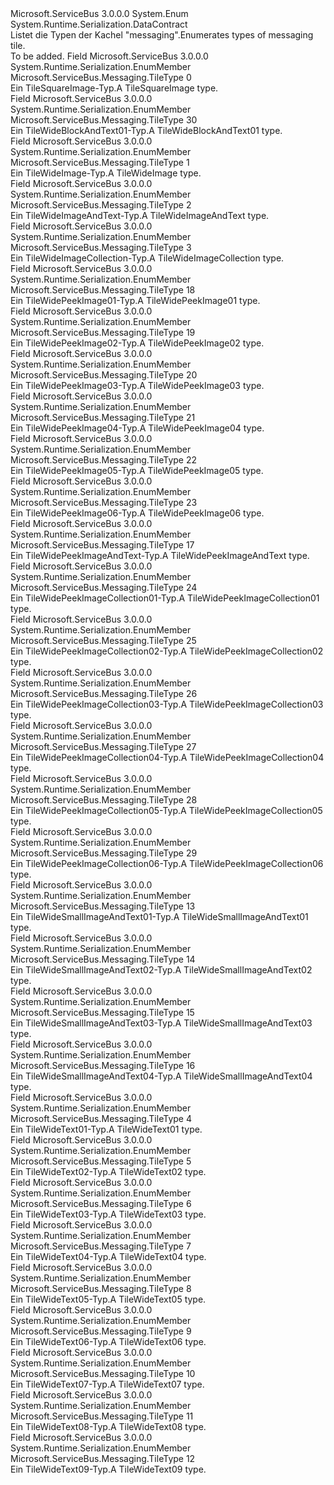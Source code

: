 <Type Name="TileType" FullName="Microsoft.ServiceBus.Messaging.TileType">
  <TypeSignature Language="C#" Value="public enum TileType" />
  <TypeSignature Language="ILAsm" Value=".class public auto ansi sealed TileType extends System.Enum" />
  <TypeSignature Language="DocId" Value="T:Microsoft.ServiceBus.Messaging.TileType" />
  <TypeSignature Language="VB.NET" Value="Public Enum TileType" />
  <TypeSignature Language="F#" Value="type TileType = " />
  <AssemblyInfo>
    <AssemblyName>Microsoft.ServiceBus</AssemblyName>
    <AssemblyVersion>3.0.0.0</AssemblyVersion>
  </AssemblyInfo>
  <Base>
    <BaseTypeName>System.Enum</BaseTypeName>
  </Base>
  <Attributes>
    <Attribute>
      <AttributeName>System.Runtime.Serialization.DataContract</AttributeName>
    </Attribute>
  </Attributes>
  <Docs>
    <summary><span data-ttu-id="200f5-101">Listet die Typen der Kachel "messaging".</span><span class="sxs-lookup"><span data-stu-id="200f5-101">Enumerates types of messaging tile.</span></span></summary>
    <remarks>To be added.</remarks>
  </Docs>
  <Members>
    <Member MemberName="TileSquareImage">
      <MemberSignature Language="C#" Value="TileSquareImage" />
      <MemberSignature Language="ILAsm" Value=".field public static literal valuetype Microsoft.ServiceBus.Messaging.TileType TileSquareImage = int32(0)" />
      <MemberSignature Language="DocId" Value="F:Microsoft.ServiceBus.Messaging.TileType.TileSquareImage" />
      <MemberSignature Language="VB.NET" Value="TileSquareImage" />
      <MemberSignature Language="F#" Value="TileSquareImage = 0" Usage="Microsoft.ServiceBus.Messaging.TileType.TileSquareImage" />
      <MemberType>Field</MemberType>
      <AssemblyInfo>
        <AssemblyName>Microsoft.ServiceBus</AssemblyName>
        <AssemblyVersion>3.0.0.0</AssemblyVersion>
      </AssemblyInfo>
      <Attributes>
        <Attribute>
          <AttributeName>System.Runtime.Serialization.EnumMember</AttributeName>
        </Attribute>
      </Attributes>
      <ReturnValue>
        <ReturnType>Microsoft.ServiceBus.Messaging.TileType</ReturnType>
      </ReturnValue>
      <MemberValue>0</MemberValue>
      <Docs>
        <summary><span data-ttu-id="200f5-102">Ein TileSquareImage-Typ.</span><span class="sxs-lookup"><span data-stu-id="200f5-102">A TileSquareImage type.</span></span></summary>
      </Docs>
    </Member>
    <Member MemberName="TileWideBlockAndText01">
      <MemberSignature Language="C#" Value="TileWideBlockAndText01" />
      <MemberSignature Language="ILAsm" Value=".field public static literal valuetype Microsoft.ServiceBus.Messaging.TileType TileWideBlockAndText01 = int32(30)" />
      <MemberSignature Language="DocId" Value="F:Microsoft.ServiceBus.Messaging.TileType.TileWideBlockAndText01" />
      <MemberSignature Language="VB.NET" Value="TileWideBlockAndText01" />
      <MemberSignature Language="F#" Value="TileWideBlockAndText01 = 30" Usage="Microsoft.ServiceBus.Messaging.TileType.TileWideBlockAndText01" />
      <MemberType>Field</MemberType>
      <AssemblyInfo>
        <AssemblyName>Microsoft.ServiceBus</AssemblyName>
        <AssemblyVersion>3.0.0.0</AssemblyVersion>
      </AssemblyInfo>
      <Attributes>
        <Attribute>
          <AttributeName>System.Runtime.Serialization.EnumMember</AttributeName>
        </Attribute>
      </Attributes>
      <ReturnValue>
        <ReturnType>Microsoft.ServiceBus.Messaging.TileType</ReturnType>
      </ReturnValue>
      <MemberValue>30</MemberValue>
      <Docs>
        <summary><span data-ttu-id="200f5-103">Ein TileWideBlockAndText01-Typ.</span><span class="sxs-lookup"><span data-stu-id="200f5-103">A TileWideBlockAndText01 type.</span></span></summary>
      </Docs>
    </Member>
    <Member MemberName="TileWideImage">
      <MemberSignature Language="C#" Value="TileWideImage" />
      <MemberSignature Language="ILAsm" Value=".field public static literal valuetype Microsoft.ServiceBus.Messaging.TileType TileWideImage = int32(1)" />
      <MemberSignature Language="DocId" Value="F:Microsoft.ServiceBus.Messaging.TileType.TileWideImage" />
      <MemberSignature Language="VB.NET" Value="TileWideImage" />
      <MemberSignature Language="F#" Value="TileWideImage = 1" Usage="Microsoft.ServiceBus.Messaging.TileType.TileWideImage" />
      <MemberType>Field</MemberType>
      <AssemblyInfo>
        <AssemblyName>Microsoft.ServiceBus</AssemblyName>
        <AssemblyVersion>3.0.0.0</AssemblyVersion>
      </AssemblyInfo>
      <Attributes>
        <Attribute>
          <AttributeName>System.Runtime.Serialization.EnumMember</AttributeName>
        </Attribute>
      </Attributes>
      <ReturnValue>
        <ReturnType>Microsoft.ServiceBus.Messaging.TileType</ReturnType>
      </ReturnValue>
      <MemberValue>1</MemberValue>
      <Docs>
        <summary><span data-ttu-id="200f5-104">Ein TileWideImage-Typ.</span><span class="sxs-lookup"><span data-stu-id="200f5-104">A TileWideImage type.</span></span></summary>
      </Docs>
    </Member>
    <Member MemberName="TileWideImageAndText">
      <MemberSignature Language="C#" Value="TileWideImageAndText" />
      <MemberSignature Language="ILAsm" Value=".field public static literal valuetype Microsoft.ServiceBus.Messaging.TileType TileWideImageAndText = int32(2)" />
      <MemberSignature Language="DocId" Value="F:Microsoft.ServiceBus.Messaging.TileType.TileWideImageAndText" />
      <MemberSignature Language="VB.NET" Value="TileWideImageAndText" />
      <MemberSignature Language="F#" Value="TileWideImageAndText = 2" Usage="Microsoft.ServiceBus.Messaging.TileType.TileWideImageAndText" />
      <MemberType>Field</MemberType>
      <AssemblyInfo>
        <AssemblyName>Microsoft.ServiceBus</AssemblyName>
        <AssemblyVersion>3.0.0.0</AssemblyVersion>
      </AssemblyInfo>
      <Attributes>
        <Attribute>
          <AttributeName>System.Runtime.Serialization.EnumMember</AttributeName>
        </Attribute>
      </Attributes>
      <ReturnValue>
        <ReturnType>Microsoft.ServiceBus.Messaging.TileType</ReturnType>
      </ReturnValue>
      <MemberValue>2</MemberValue>
      <Docs>
        <summary><span data-ttu-id="200f5-105">Ein TileWideImageAndText-Typ.</span><span class="sxs-lookup"><span data-stu-id="200f5-105">A TileWideImageAndText type.</span></span></summary>
      </Docs>
    </Member>
    <Member MemberName="TileWideImageCollection">
      <MemberSignature Language="C#" Value="TileWideImageCollection" />
      <MemberSignature Language="ILAsm" Value=".field public static literal valuetype Microsoft.ServiceBus.Messaging.TileType TileWideImageCollection = int32(3)" />
      <MemberSignature Language="DocId" Value="F:Microsoft.ServiceBus.Messaging.TileType.TileWideImageCollection" />
      <MemberSignature Language="VB.NET" Value="TileWideImageCollection" />
      <MemberSignature Language="F#" Value="TileWideImageCollection = 3" Usage="Microsoft.ServiceBus.Messaging.TileType.TileWideImageCollection" />
      <MemberType>Field</MemberType>
      <AssemblyInfo>
        <AssemblyName>Microsoft.ServiceBus</AssemblyName>
        <AssemblyVersion>3.0.0.0</AssemblyVersion>
      </AssemblyInfo>
      <Attributes>
        <Attribute>
          <AttributeName>System.Runtime.Serialization.EnumMember</AttributeName>
        </Attribute>
      </Attributes>
      <ReturnValue>
        <ReturnType>Microsoft.ServiceBus.Messaging.TileType</ReturnType>
      </ReturnValue>
      <MemberValue>3</MemberValue>
      <Docs>
        <summary><span data-ttu-id="200f5-106">Ein TileWideImageCollection-Typ.</span><span class="sxs-lookup"><span data-stu-id="200f5-106">A TileWideImageCollection type.</span></span></summary>
      </Docs>
    </Member>
    <Member MemberName="TileWidePeekImage01">
      <MemberSignature Language="C#" Value="TileWidePeekImage01" />
      <MemberSignature Language="ILAsm" Value=".field public static literal valuetype Microsoft.ServiceBus.Messaging.TileType TileWidePeekImage01 = int32(18)" />
      <MemberSignature Language="DocId" Value="F:Microsoft.ServiceBus.Messaging.TileType.TileWidePeekImage01" />
      <MemberSignature Language="VB.NET" Value="TileWidePeekImage01" />
      <MemberSignature Language="F#" Value="TileWidePeekImage01 = 18" Usage="Microsoft.ServiceBus.Messaging.TileType.TileWidePeekImage01" />
      <MemberType>Field</MemberType>
      <AssemblyInfo>
        <AssemblyName>Microsoft.ServiceBus</AssemblyName>
        <AssemblyVersion>3.0.0.0</AssemblyVersion>
      </AssemblyInfo>
      <Attributes>
        <Attribute>
          <AttributeName>System.Runtime.Serialization.EnumMember</AttributeName>
        </Attribute>
      </Attributes>
      <ReturnValue>
        <ReturnType>Microsoft.ServiceBus.Messaging.TileType</ReturnType>
      </ReturnValue>
      <MemberValue>18</MemberValue>
      <Docs>
        <summary><span data-ttu-id="200f5-107">Ein TileWidePeekImage01-Typ.</span><span class="sxs-lookup"><span data-stu-id="200f5-107">A TileWidePeekImage01 type.</span></span></summary>
      </Docs>
    </Member>
    <Member MemberName="TileWidePeekImage02">
      <MemberSignature Language="C#" Value="TileWidePeekImage02" />
      <MemberSignature Language="ILAsm" Value=".field public static literal valuetype Microsoft.ServiceBus.Messaging.TileType TileWidePeekImage02 = int32(19)" />
      <MemberSignature Language="DocId" Value="F:Microsoft.ServiceBus.Messaging.TileType.TileWidePeekImage02" />
      <MemberSignature Language="VB.NET" Value="TileWidePeekImage02" />
      <MemberSignature Language="F#" Value="TileWidePeekImage02 = 19" Usage="Microsoft.ServiceBus.Messaging.TileType.TileWidePeekImage02" />
      <MemberType>Field</MemberType>
      <AssemblyInfo>
        <AssemblyName>Microsoft.ServiceBus</AssemblyName>
        <AssemblyVersion>3.0.0.0</AssemblyVersion>
      </AssemblyInfo>
      <Attributes>
        <Attribute>
          <AttributeName>System.Runtime.Serialization.EnumMember</AttributeName>
        </Attribute>
      </Attributes>
      <ReturnValue>
        <ReturnType>Microsoft.ServiceBus.Messaging.TileType</ReturnType>
      </ReturnValue>
      <MemberValue>19</MemberValue>
      <Docs>
        <summary><span data-ttu-id="200f5-108">Ein TileWidePeekImage02-Typ.</span><span class="sxs-lookup"><span data-stu-id="200f5-108">A TileWidePeekImage02 type.</span></span></summary>
      </Docs>
    </Member>
    <Member MemberName="TileWidePeekImage03">
      <MemberSignature Language="C#" Value="TileWidePeekImage03" />
      <MemberSignature Language="ILAsm" Value=".field public static literal valuetype Microsoft.ServiceBus.Messaging.TileType TileWidePeekImage03 = int32(20)" />
      <MemberSignature Language="DocId" Value="F:Microsoft.ServiceBus.Messaging.TileType.TileWidePeekImage03" />
      <MemberSignature Language="VB.NET" Value="TileWidePeekImage03" />
      <MemberSignature Language="F#" Value="TileWidePeekImage03 = 20" Usage="Microsoft.ServiceBus.Messaging.TileType.TileWidePeekImage03" />
      <MemberType>Field</MemberType>
      <AssemblyInfo>
        <AssemblyName>Microsoft.ServiceBus</AssemblyName>
        <AssemblyVersion>3.0.0.0</AssemblyVersion>
      </AssemblyInfo>
      <Attributes>
        <Attribute>
          <AttributeName>System.Runtime.Serialization.EnumMember</AttributeName>
        </Attribute>
      </Attributes>
      <ReturnValue>
        <ReturnType>Microsoft.ServiceBus.Messaging.TileType</ReturnType>
      </ReturnValue>
      <MemberValue>20</MemberValue>
      <Docs>
        <summary><span data-ttu-id="200f5-109">Ein TileWidePeekImage03-Typ.</span><span class="sxs-lookup"><span data-stu-id="200f5-109">A TileWidePeekImage03 type.</span></span></summary>
      </Docs>
    </Member>
    <Member MemberName="TileWidePeekImage04">
      <MemberSignature Language="C#" Value="TileWidePeekImage04" />
      <MemberSignature Language="ILAsm" Value=".field public static literal valuetype Microsoft.ServiceBus.Messaging.TileType TileWidePeekImage04 = int32(21)" />
      <MemberSignature Language="DocId" Value="F:Microsoft.ServiceBus.Messaging.TileType.TileWidePeekImage04" />
      <MemberSignature Language="VB.NET" Value="TileWidePeekImage04" />
      <MemberSignature Language="F#" Value="TileWidePeekImage04 = 21" Usage="Microsoft.ServiceBus.Messaging.TileType.TileWidePeekImage04" />
      <MemberType>Field</MemberType>
      <AssemblyInfo>
        <AssemblyName>Microsoft.ServiceBus</AssemblyName>
        <AssemblyVersion>3.0.0.0</AssemblyVersion>
      </AssemblyInfo>
      <Attributes>
        <Attribute>
          <AttributeName>System.Runtime.Serialization.EnumMember</AttributeName>
        </Attribute>
      </Attributes>
      <ReturnValue>
        <ReturnType>Microsoft.ServiceBus.Messaging.TileType</ReturnType>
      </ReturnValue>
      <MemberValue>21</MemberValue>
      <Docs>
        <summary><span data-ttu-id="200f5-110">Ein TileWidePeekImage04-Typ.</span><span class="sxs-lookup"><span data-stu-id="200f5-110">A TileWidePeekImage04 type.</span></span></summary>
      </Docs>
    </Member>
    <Member MemberName="TileWidePeekImage05">
      <MemberSignature Language="C#" Value="TileWidePeekImage05" />
      <MemberSignature Language="ILAsm" Value=".field public static literal valuetype Microsoft.ServiceBus.Messaging.TileType TileWidePeekImage05 = int32(22)" />
      <MemberSignature Language="DocId" Value="F:Microsoft.ServiceBus.Messaging.TileType.TileWidePeekImage05" />
      <MemberSignature Language="VB.NET" Value="TileWidePeekImage05" />
      <MemberSignature Language="F#" Value="TileWidePeekImage05 = 22" Usage="Microsoft.ServiceBus.Messaging.TileType.TileWidePeekImage05" />
      <MemberType>Field</MemberType>
      <AssemblyInfo>
        <AssemblyName>Microsoft.ServiceBus</AssemblyName>
        <AssemblyVersion>3.0.0.0</AssemblyVersion>
      </AssemblyInfo>
      <Attributes>
        <Attribute>
          <AttributeName>System.Runtime.Serialization.EnumMember</AttributeName>
        </Attribute>
      </Attributes>
      <ReturnValue>
        <ReturnType>Microsoft.ServiceBus.Messaging.TileType</ReturnType>
      </ReturnValue>
      <MemberValue>22</MemberValue>
      <Docs>
        <summary><span data-ttu-id="200f5-111">Ein TileWidePeekImage05-Typ.</span><span class="sxs-lookup"><span data-stu-id="200f5-111">A TileWidePeekImage05 type.</span></span></summary>
      </Docs>
    </Member>
    <Member MemberName="TileWidePeekImage06">
      <MemberSignature Language="C#" Value="TileWidePeekImage06" />
      <MemberSignature Language="ILAsm" Value=".field public static literal valuetype Microsoft.ServiceBus.Messaging.TileType TileWidePeekImage06 = int32(23)" />
      <MemberSignature Language="DocId" Value="F:Microsoft.ServiceBus.Messaging.TileType.TileWidePeekImage06" />
      <MemberSignature Language="VB.NET" Value="TileWidePeekImage06" />
      <MemberSignature Language="F#" Value="TileWidePeekImage06 = 23" Usage="Microsoft.ServiceBus.Messaging.TileType.TileWidePeekImage06" />
      <MemberType>Field</MemberType>
      <AssemblyInfo>
        <AssemblyName>Microsoft.ServiceBus</AssemblyName>
        <AssemblyVersion>3.0.0.0</AssemblyVersion>
      </AssemblyInfo>
      <Attributes>
        <Attribute>
          <AttributeName>System.Runtime.Serialization.EnumMember</AttributeName>
        </Attribute>
      </Attributes>
      <ReturnValue>
        <ReturnType>Microsoft.ServiceBus.Messaging.TileType</ReturnType>
      </ReturnValue>
      <MemberValue>23</MemberValue>
      <Docs>
        <summary><span data-ttu-id="200f5-112">Ein TileWidePeekImage06-Typ.</span><span class="sxs-lookup"><span data-stu-id="200f5-112">A TileWidePeekImage06 type.</span></span></summary>
      </Docs>
    </Member>
    <Member MemberName="TileWidePeekImageAndText">
      <MemberSignature Language="C#" Value="TileWidePeekImageAndText" />
      <MemberSignature Language="ILAsm" Value=".field public static literal valuetype Microsoft.ServiceBus.Messaging.TileType TileWidePeekImageAndText = int32(17)" />
      <MemberSignature Language="DocId" Value="F:Microsoft.ServiceBus.Messaging.TileType.TileWidePeekImageAndText" />
      <MemberSignature Language="VB.NET" Value="TileWidePeekImageAndText" />
      <MemberSignature Language="F#" Value="TileWidePeekImageAndText = 17" Usage="Microsoft.ServiceBus.Messaging.TileType.TileWidePeekImageAndText" />
      <MemberType>Field</MemberType>
      <AssemblyInfo>
        <AssemblyName>Microsoft.ServiceBus</AssemblyName>
        <AssemblyVersion>3.0.0.0</AssemblyVersion>
      </AssemblyInfo>
      <Attributes>
        <Attribute>
          <AttributeName>System.Runtime.Serialization.EnumMember</AttributeName>
        </Attribute>
      </Attributes>
      <ReturnValue>
        <ReturnType>Microsoft.ServiceBus.Messaging.TileType</ReturnType>
      </ReturnValue>
      <MemberValue>17</MemberValue>
      <Docs>
        <summary><span data-ttu-id="200f5-113">Ein TileWidePeekImageAndText-Typ.</span><span class="sxs-lookup"><span data-stu-id="200f5-113">A TileWidePeekImageAndText type.</span></span></summary>
      </Docs>
    </Member>
    <Member MemberName="TileWidePeekImageCollection01">
      <MemberSignature Language="C#" Value="TileWidePeekImageCollection01" />
      <MemberSignature Language="ILAsm" Value=".field public static literal valuetype Microsoft.ServiceBus.Messaging.TileType TileWidePeekImageCollection01 = int32(24)" />
      <MemberSignature Language="DocId" Value="F:Microsoft.ServiceBus.Messaging.TileType.TileWidePeekImageCollection01" />
      <MemberSignature Language="VB.NET" Value="TileWidePeekImageCollection01" />
      <MemberSignature Language="F#" Value="TileWidePeekImageCollection01 = 24" Usage="Microsoft.ServiceBus.Messaging.TileType.TileWidePeekImageCollection01" />
      <MemberType>Field</MemberType>
      <AssemblyInfo>
        <AssemblyName>Microsoft.ServiceBus</AssemblyName>
        <AssemblyVersion>3.0.0.0</AssemblyVersion>
      </AssemblyInfo>
      <Attributes>
        <Attribute>
          <AttributeName>System.Runtime.Serialization.EnumMember</AttributeName>
        </Attribute>
      </Attributes>
      <ReturnValue>
        <ReturnType>Microsoft.ServiceBus.Messaging.TileType</ReturnType>
      </ReturnValue>
      <MemberValue>24</MemberValue>
      <Docs>
        <summary><span data-ttu-id="200f5-114">Ein TileWidePeekImageCollection01-Typ.</span><span class="sxs-lookup"><span data-stu-id="200f5-114">A TileWidePeekImageCollection01 type.</span></span></summary>
      </Docs>
    </Member>
    <Member MemberName="TileWidePeekImageCollection02">
      <MemberSignature Language="C#" Value="TileWidePeekImageCollection02" />
      <MemberSignature Language="ILAsm" Value=".field public static literal valuetype Microsoft.ServiceBus.Messaging.TileType TileWidePeekImageCollection02 = int32(25)" />
      <MemberSignature Language="DocId" Value="F:Microsoft.ServiceBus.Messaging.TileType.TileWidePeekImageCollection02" />
      <MemberSignature Language="VB.NET" Value="TileWidePeekImageCollection02" />
      <MemberSignature Language="F#" Value="TileWidePeekImageCollection02 = 25" Usage="Microsoft.ServiceBus.Messaging.TileType.TileWidePeekImageCollection02" />
      <MemberType>Field</MemberType>
      <AssemblyInfo>
        <AssemblyName>Microsoft.ServiceBus</AssemblyName>
        <AssemblyVersion>3.0.0.0</AssemblyVersion>
      </AssemblyInfo>
      <Attributes>
        <Attribute>
          <AttributeName>System.Runtime.Serialization.EnumMember</AttributeName>
        </Attribute>
      </Attributes>
      <ReturnValue>
        <ReturnType>Microsoft.ServiceBus.Messaging.TileType</ReturnType>
      </ReturnValue>
      <MemberValue>25</MemberValue>
      <Docs>
        <summary><span data-ttu-id="200f5-115">Ein TileWidePeekImageCollection02-Typ.</span><span class="sxs-lookup"><span data-stu-id="200f5-115">A TileWidePeekImageCollection02 type.</span></span></summary>
      </Docs>
    </Member>
    <Member MemberName="TileWidePeekImageCollection03">
      <MemberSignature Language="C#" Value="TileWidePeekImageCollection03" />
      <MemberSignature Language="ILAsm" Value=".field public static literal valuetype Microsoft.ServiceBus.Messaging.TileType TileWidePeekImageCollection03 = int32(26)" />
      <MemberSignature Language="DocId" Value="F:Microsoft.ServiceBus.Messaging.TileType.TileWidePeekImageCollection03" />
      <MemberSignature Language="VB.NET" Value="TileWidePeekImageCollection03" />
      <MemberSignature Language="F#" Value="TileWidePeekImageCollection03 = 26" Usage="Microsoft.ServiceBus.Messaging.TileType.TileWidePeekImageCollection03" />
      <MemberType>Field</MemberType>
      <AssemblyInfo>
        <AssemblyName>Microsoft.ServiceBus</AssemblyName>
        <AssemblyVersion>3.0.0.0</AssemblyVersion>
      </AssemblyInfo>
      <Attributes>
        <Attribute>
          <AttributeName>System.Runtime.Serialization.EnumMember</AttributeName>
        </Attribute>
      </Attributes>
      <ReturnValue>
        <ReturnType>Microsoft.ServiceBus.Messaging.TileType</ReturnType>
      </ReturnValue>
      <MemberValue>26</MemberValue>
      <Docs>
        <summary><span data-ttu-id="200f5-116">Ein TileWidePeekImageCollection03-Typ.</span><span class="sxs-lookup"><span data-stu-id="200f5-116">A TileWidePeekImageCollection03 type.</span></span></summary>
      </Docs>
    </Member>
    <Member MemberName="TileWidePeekImageCollection04">
      <MemberSignature Language="C#" Value="TileWidePeekImageCollection04" />
      <MemberSignature Language="ILAsm" Value=".field public static literal valuetype Microsoft.ServiceBus.Messaging.TileType TileWidePeekImageCollection04 = int32(27)" />
      <MemberSignature Language="DocId" Value="F:Microsoft.ServiceBus.Messaging.TileType.TileWidePeekImageCollection04" />
      <MemberSignature Language="VB.NET" Value="TileWidePeekImageCollection04" />
      <MemberSignature Language="F#" Value="TileWidePeekImageCollection04 = 27" Usage="Microsoft.ServiceBus.Messaging.TileType.TileWidePeekImageCollection04" />
      <MemberType>Field</MemberType>
      <AssemblyInfo>
        <AssemblyName>Microsoft.ServiceBus</AssemblyName>
        <AssemblyVersion>3.0.0.0</AssemblyVersion>
      </AssemblyInfo>
      <Attributes>
        <Attribute>
          <AttributeName>System.Runtime.Serialization.EnumMember</AttributeName>
        </Attribute>
      </Attributes>
      <ReturnValue>
        <ReturnType>Microsoft.ServiceBus.Messaging.TileType</ReturnType>
      </ReturnValue>
      <MemberValue>27</MemberValue>
      <Docs>
        <summary><span data-ttu-id="200f5-117">Ein TileWidePeekImageCollection04-Typ.</span><span class="sxs-lookup"><span data-stu-id="200f5-117">A TileWidePeekImageCollection04 type.</span></span></summary>
      </Docs>
    </Member>
    <Member MemberName="TileWidePeekImageCollection05">
      <MemberSignature Language="C#" Value="TileWidePeekImageCollection05" />
      <MemberSignature Language="ILAsm" Value=".field public static literal valuetype Microsoft.ServiceBus.Messaging.TileType TileWidePeekImageCollection05 = int32(28)" />
      <MemberSignature Language="DocId" Value="F:Microsoft.ServiceBus.Messaging.TileType.TileWidePeekImageCollection05" />
      <MemberSignature Language="VB.NET" Value="TileWidePeekImageCollection05" />
      <MemberSignature Language="F#" Value="TileWidePeekImageCollection05 = 28" Usage="Microsoft.ServiceBus.Messaging.TileType.TileWidePeekImageCollection05" />
      <MemberType>Field</MemberType>
      <AssemblyInfo>
        <AssemblyName>Microsoft.ServiceBus</AssemblyName>
        <AssemblyVersion>3.0.0.0</AssemblyVersion>
      </AssemblyInfo>
      <Attributes>
        <Attribute>
          <AttributeName>System.Runtime.Serialization.EnumMember</AttributeName>
        </Attribute>
      </Attributes>
      <ReturnValue>
        <ReturnType>Microsoft.ServiceBus.Messaging.TileType</ReturnType>
      </ReturnValue>
      <MemberValue>28</MemberValue>
      <Docs>
        <summary><span data-ttu-id="200f5-118">Ein TileWidePeekImageCollection05-Typ.</span><span class="sxs-lookup"><span data-stu-id="200f5-118">A TileWidePeekImageCollection05 type.</span></span></summary>
      </Docs>
    </Member>
    <Member MemberName="TileWidePeekImageCollection06">
      <MemberSignature Language="C#" Value="TileWidePeekImageCollection06" />
      <MemberSignature Language="ILAsm" Value=".field public static literal valuetype Microsoft.ServiceBus.Messaging.TileType TileWidePeekImageCollection06 = int32(29)" />
      <MemberSignature Language="DocId" Value="F:Microsoft.ServiceBus.Messaging.TileType.TileWidePeekImageCollection06" />
      <MemberSignature Language="VB.NET" Value="TileWidePeekImageCollection06" />
      <MemberSignature Language="F#" Value="TileWidePeekImageCollection06 = 29" Usage="Microsoft.ServiceBus.Messaging.TileType.TileWidePeekImageCollection06" />
      <MemberType>Field</MemberType>
      <AssemblyInfo>
        <AssemblyName>Microsoft.ServiceBus</AssemblyName>
        <AssemblyVersion>3.0.0.0</AssemblyVersion>
      </AssemblyInfo>
      <Attributes>
        <Attribute>
          <AttributeName>System.Runtime.Serialization.EnumMember</AttributeName>
        </Attribute>
      </Attributes>
      <ReturnValue>
        <ReturnType>Microsoft.ServiceBus.Messaging.TileType</ReturnType>
      </ReturnValue>
      <MemberValue>29</MemberValue>
      <Docs>
        <summary><span data-ttu-id="200f5-119">Ein TileWidePeekImageCollection06-Typ.</span><span class="sxs-lookup"><span data-stu-id="200f5-119">A TileWidePeekImageCollection06 type.</span></span></summary>
      </Docs>
    </Member>
    <Member MemberName="TileWideSmallImageAndText01">
      <MemberSignature Language="C#" Value="TileWideSmallImageAndText01" />
      <MemberSignature Language="ILAsm" Value=".field public static literal valuetype Microsoft.ServiceBus.Messaging.TileType TileWideSmallImageAndText01 = int32(13)" />
      <MemberSignature Language="DocId" Value="F:Microsoft.ServiceBus.Messaging.TileType.TileWideSmallImageAndText01" />
      <MemberSignature Language="VB.NET" Value="TileWideSmallImageAndText01" />
      <MemberSignature Language="F#" Value="TileWideSmallImageAndText01 = 13" Usage="Microsoft.ServiceBus.Messaging.TileType.TileWideSmallImageAndText01" />
      <MemberType>Field</MemberType>
      <AssemblyInfo>
        <AssemblyName>Microsoft.ServiceBus</AssemblyName>
        <AssemblyVersion>3.0.0.0</AssemblyVersion>
      </AssemblyInfo>
      <Attributes>
        <Attribute>
          <AttributeName>System.Runtime.Serialization.EnumMember</AttributeName>
        </Attribute>
      </Attributes>
      <ReturnValue>
        <ReturnType>Microsoft.ServiceBus.Messaging.TileType</ReturnType>
      </ReturnValue>
      <MemberValue>13</MemberValue>
      <Docs>
        <summary><span data-ttu-id="200f5-120">Ein TileWideSmallImageAndText01-Typ.</span><span class="sxs-lookup"><span data-stu-id="200f5-120">A TileWideSmallImageAndText01 type.</span></span></summary>
      </Docs>
    </Member>
    <Member MemberName="TileWideSmallImageAndText02">
      <MemberSignature Language="C#" Value="TileWideSmallImageAndText02" />
      <MemberSignature Language="ILAsm" Value=".field public static literal valuetype Microsoft.ServiceBus.Messaging.TileType TileWideSmallImageAndText02 = int32(14)" />
      <MemberSignature Language="DocId" Value="F:Microsoft.ServiceBus.Messaging.TileType.TileWideSmallImageAndText02" />
      <MemberSignature Language="VB.NET" Value="TileWideSmallImageAndText02" />
      <MemberSignature Language="F#" Value="TileWideSmallImageAndText02 = 14" Usage="Microsoft.ServiceBus.Messaging.TileType.TileWideSmallImageAndText02" />
      <MemberType>Field</MemberType>
      <AssemblyInfo>
        <AssemblyName>Microsoft.ServiceBus</AssemblyName>
        <AssemblyVersion>3.0.0.0</AssemblyVersion>
      </AssemblyInfo>
      <Attributes>
        <Attribute>
          <AttributeName>System.Runtime.Serialization.EnumMember</AttributeName>
        </Attribute>
      </Attributes>
      <ReturnValue>
        <ReturnType>Microsoft.ServiceBus.Messaging.TileType</ReturnType>
      </ReturnValue>
      <MemberValue>14</MemberValue>
      <Docs>
        <summary><span data-ttu-id="200f5-121">Ein TileWideSmallImageAndText02-Typ.</span><span class="sxs-lookup"><span data-stu-id="200f5-121">A TileWideSmallImageAndText02 type.</span></span></summary>
      </Docs>
    </Member>
    <Member MemberName="TileWideSmallImageAndText03">
      <MemberSignature Language="C#" Value="TileWideSmallImageAndText03" />
      <MemberSignature Language="ILAsm" Value=".field public static literal valuetype Microsoft.ServiceBus.Messaging.TileType TileWideSmallImageAndText03 = int32(15)" />
      <MemberSignature Language="DocId" Value="F:Microsoft.ServiceBus.Messaging.TileType.TileWideSmallImageAndText03" />
      <MemberSignature Language="VB.NET" Value="TileWideSmallImageAndText03" />
      <MemberSignature Language="F#" Value="TileWideSmallImageAndText03 = 15" Usage="Microsoft.ServiceBus.Messaging.TileType.TileWideSmallImageAndText03" />
      <MemberType>Field</MemberType>
      <AssemblyInfo>
        <AssemblyName>Microsoft.ServiceBus</AssemblyName>
        <AssemblyVersion>3.0.0.0</AssemblyVersion>
      </AssemblyInfo>
      <Attributes>
        <Attribute>
          <AttributeName>System.Runtime.Serialization.EnumMember</AttributeName>
        </Attribute>
      </Attributes>
      <ReturnValue>
        <ReturnType>Microsoft.ServiceBus.Messaging.TileType</ReturnType>
      </ReturnValue>
      <MemberValue>15</MemberValue>
      <Docs>
        <summary><span data-ttu-id="200f5-122">Ein TileWideSmallImageAndText03-Typ.</span><span class="sxs-lookup"><span data-stu-id="200f5-122">A TileWideSmallImageAndText03 type.</span></span></summary>
      </Docs>
    </Member>
    <Member MemberName="TileWideSmallImageAndText04">
      <MemberSignature Language="C#" Value="TileWideSmallImageAndText04" />
      <MemberSignature Language="ILAsm" Value=".field public static literal valuetype Microsoft.ServiceBus.Messaging.TileType TileWideSmallImageAndText04 = int32(16)" />
      <MemberSignature Language="DocId" Value="F:Microsoft.ServiceBus.Messaging.TileType.TileWideSmallImageAndText04" />
      <MemberSignature Language="VB.NET" Value="TileWideSmallImageAndText04" />
      <MemberSignature Language="F#" Value="TileWideSmallImageAndText04 = 16" Usage="Microsoft.ServiceBus.Messaging.TileType.TileWideSmallImageAndText04" />
      <MemberType>Field</MemberType>
      <AssemblyInfo>
        <AssemblyName>Microsoft.ServiceBus</AssemblyName>
        <AssemblyVersion>3.0.0.0</AssemblyVersion>
      </AssemblyInfo>
      <Attributes>
        <Attribute>
          <AttributeName>System.Runtime.Serialization.EnumMember</AttributeName>
        </Attribute>
      </Attributes>
      <ReturnValue>
        <ReturnType>Microsoft.ServiceBus.Messaging.TileType</ReturnType>
      </ReturnValue>
      <MemberValue>16</MemberValue>
      <Docs>
        <summary><span data-ttu-id="200f5-123">Ein TileWideSmallImageAndText04-Typ.</span><span class="sxs-lookup"><span data-stu-id="200f5-123">A TileWideSmallImageAndText04 type.</span></span></summary>
      </Docs>
    </Member>
    <Member MemberName="TileWideText01">
      <MemberSignature Language="C#" Value="TileWideText01" />
      <MemberSignature Language="ILAsm" Value=".field public static literal valuetype Microsoft.ServiceBus.Messaging.TileType TileWideText01 = int32(4)" />
      <MemberSignature Language="DocId" Value="F:Microsoft.ServiceBus.Messaging.TileType.TileWideText01" />
      <MemberSignature Language="VB.NET" Value="TileWideText01" />
      <MemberSignature Language="F#" Value="TileWideText01 = 4" Usage="Microsoft.ServiceBus.Messaging.TileType.TileWideText01" />
      <MemberType>Field</MemberType>
      <AssemblyInfo>
        <AssemblyName>Microsoft.ServiceBus</AssemblyName>
        <AssemblyVersion>3.0.0.0</AssemblyVersion>
      </AssemblyInfo>
      <Attributes>
        <Attribute>
          <AttributeName>System.Runtime.Serialization.EnumMember</AttributeName>
        </Attribute>
      </Attributes>
      <ReturnValue>
        <ReturnType>Microsoft.ServiceBus.Messaging.TileType</ReturnType>
      </ReturnValue>
      <MemberValue>4</MemberValue>
      <Docs>
        <summary><span data-ttu-id="200f5-124">Ein TileWideText01-Typ.</span><span class="sxs-lookup"><span data-stu-id="200f5-124">A TileWideText01 type.</span></span></summary>
      </Docs>
    </Member>
    <Member MemberName="TileWideText02">
      <MemberSignature Language="C#" Value="TileWideText02" />
      <MemberSignature Language="ILAsm" Value=".field public static literal valuetype Microsoft.ServiceBus.Messaging.TileType TileWideText02 = int32(5)" />
      <MemberSignature Language="DocId" Value="F:Microsoft.ServiceBus.Messaging.TileType.TileWideText02" />
      <MemberSignature Language="VB.NET" Value="TileWideText02" />
      <MemberSignature Language="F#" Value="TileWideText02 = 5" Usage="Microsoft.ServiceBus.Messaging.TileType.TileWideText02" />
      <MemberType>Field</MemberType>
      <AssemblyInfo>
        <AssemblyName>Microsoft.ServiceBus</AssemblyName>
        <AssemblyVersion>3.0.0.0</AssemblyVersion>
      </AssemblyInfo>
      <Attributes>
        <Attribute>
          <AttributeName>System.Runtime.Serialization.EnumMember</AttributeName>
        </Attribute>
      </Attributes>
      <ReturnValue>
        <ReturnType>Microsoft.ServiceBus.Messaging.TileType</ReturnType>
      </ReturnValue>
      <MemberValue>5</MemberValue>
      <Docs>
        <summary><span data-ttu-id="200f5-125">Ein TileWideText02-Typ.</span><span class="sxs-lookup"><span data-stu-id="200f5-125">A TileWideText02 type.</span></span></summary>
      </Docs>
    </Member>
    <Member MemberName="TileWideText03">
      <MemberSignature Language="C#" Value="TileWideText03" />
      <MemberSignature Language="ILAsm" Value=".field public static literal valuetype Microsoft.ServiceBus.Messaging.TileType TileWideText03 = int32(6)" />
      <MemberSignature Language="DocId" Value="F:Microsoft.ServiceBus.Messaging.TileType.TileWideText03" />
      <MemberSignature Language="VB.NET" Value="TileWideText03" />
      <MemberSignature Language="F#" Value="TileWideText03 = 6" Usage="Microsoft.ServiceBus.Messaging.TileType.TileWideText03" />
      <MemberType>Field</MemberType>
      <AssemblyInfo>
        <AssemblyName>Microsoft.ServiceBus</AssemblyName>
        <AssemblyVersion>3.0.0.0</AssemblyVersion>
      </AssemblyInfo>
      <Attributes>
        <Attribute>
          <AttributeName>System.Runtime.Serialization.EnumMember</AttributeName>
        </Attribute>
      </Attributes>
      <ReturnValue>
        <ReturnType>Microsoft.ServiceBus.Messaging.TileType</ReturnType>
      </ReturnValue>
      <MemberValue>6</MemberValue>
      <Docs>
        <summary><span data-ttu-id="200f5-126">Ein TileWideText03-Typ.</span><span class="sxs-lookup"><span data-stu-id="200f5-126">A TileWideText03 type.</span></span></summary>
      </Docs>
    </Member>
    <Member MemberName="TileWideText04">
      <MemberSignature Language="C#" Value="TileWideText04" />
      <MemberSignature Language="ILAsm" Value=".field public static literal valuetype Microsoft.ServiceBus.Messaging.TileType TileWideText04 = int32(7)" />
      <MemberSignature Language="DocId" Value="F:Microsoft.ServiceBus.Messaging.TileType.TileWideText04" />
      <MemberSignature Language="VB.NET" Value="TileWideText04" />
      <MemberSignature Language="F#" Value="TileWideText04 = 7" Usage="Microsoft.ServiceBus.Messaging.TileType.TileWideText04" />
      <MemberType>Field</MemberType>
      <AssemblyInfo>
        <AssemblyName>Microsoft.ServiceBus</AssemblyName>
        <AssemblyVersion>3.0.0.0</AssemblyVersion>
      </AssemblyInfo>
      <Attributes>
        <Attribute>
          <AttributeName>System.Runtime.Serialization.EnumMember</AttributeName>
        </Attribute>
      </Attributes>
      <ReturnValue>
        <ReturnType>Microsoft.ServiceBus.Messaging.TileType</ReturnType>
      </ReturnValue>
      <MemberValue>7</MemberValue>
      <Docs>
        <summary><span data-ttu-id="200f5-127">Ein TileWideText04-Typ.</span><span class="sxs-lookup"><span data-stu-id="200f5-127">A TileWideText04 type.</span></span></summary>
      </Docs>
    </Member>
    <Member MemberName="TileWideText05">
      <MemberSignature Language="C#" Value="TileWideText05" />
      <MemberSignature Language="ILAsm" Value=".field public static literal valuetype Microsoft.ServiceBus.Messaging.TileType TileWideText05 = int32(8)" />
      <MemberSignature Language="DocId" Value="F:Microsoft.ServiceBus.Messaging.TileType.TileWideText05" />
      <MemberSignature Language="VB.NET" Value="TileWideText05" />
      <MemberSignature Language="F#" Value="TileWideText05 = 8" Usage="Microsoft.ServiceBus.Messaging.TileType.TileWideText05" />
      <MemberType>Field</MemberType>
      <AssemblyInfo>
        <AssemblyName>Microsoft.ServiceBus</AssemblyName>
        <AssemblyVersion>3.0.0.0</AssemblyVersion>
      </AssemblyInfo>
      <Attributes>
        <Attribute>
          <AttributeName>System.Runtime.Serialization.EnumMember</AttributeName>
        </Attribute>
      </Attributes>
      <ReturnValue>
        <ReturnType>Microsoft.ServiceBus.Messaging.TileType</ReturnType>
      </ReturnValue>
      <MemberValue>8</MemberValue>
      <Docs>
        <summary><span data-ttu-id="200f5-128">Ein TileWideText05-Typ.</span><span class="sxs-lookup"><span data-stu-id="200f5-128">A TileWideText05 type.</span></span></summary>
      </Docs>
    </Member>
    <Member MemberName="TileWideText06">
      <MemberSignature Language="C#" Value="TileWideText06" />
      <MemberSignature Language="ILAsm" Value=".field public static literal valuetype Microsoft.ServiceBus.Messaging.TileType TileWideText06 = int32(9)" />
      <MemberSignature Language="DocId" Value="F:Microsoft.ServiceBus.Messaging.TileType.TileWideText06" />
      <MemberSignature Language="VB.NET" Value="TileWideText06" />
      <MemberSignature Language="F#" Value="TileWideText06 = 9" Usage="Microsoft.ServiceBus.Messaging.TileType.TileWideText06" />
      <MemberType>Field</MemberType>
      <AssemblyInfo>
        <AssemblyName>Microsoft.ServiceBus</AssemblyName>
        <AssemblyVersion>3.0.0.0</AssemblyVersion>
      </AssemblyInfo>
      <Attributes>
        <Attribute>
          <AttributeName>System.Runtime.Serialization.EnumMember</AttributeName>
        </Attribute>
      </Attributes>
      <ReturnValue>
        <ReturnType>Microsoft.ServiceBus.Messaging.TileType</ReturnType>
      </ReturnValue>
      <MemberValue>9</MemberValue>
      <Docs>
        <summary><span data-ttu-id="200f5-129">Ein TileWideText06-Typ.</span><span class="sxs-lookup"><span data-stu-id="200f5-129">A TileWideText06 type.</span></span></summary>
      </Docs>
    </Member>
    <Member MemberName="TileWideText07">
      <MemberSignature Language="C#" Value="TileWideText07" />
      <MemberSignature Language="ILAsm" Value=".field public static literal valuetype Microsoft.ServiceBus.Messaging.TileType TileWideText07 = int32(10)" />
      <MemberSignature Language="DocId" Value="F:Microsoft.ServiceBus.Messaging.TileType.TileWideText07" />
      <MemberSignature Language="VB.NET" Value="TileWideText07" />
      <MemberSignature Language="F#" Value="TileWideText07 = 10" Usage="Microsoft.ServiceBus.Messaging.TileType.TileWideText07" />
      <MemberType>Field</MemberType>
      <AssemblyInfo>
        <AssemblyName>Microsoft.ServiceBus</AssemblyName>
        <AssemblyVersion>3.0.0.0</AssemblyVersion>
      </AssemblyInfo>
      <Attributes>
        <Attribute>
          <AttributeName>System.Runtime.Serialization.EnumMember</AttributeName>
        </Attribute>
      </Attributes>
      <ReturnValue>
        <ReturnType>Microsoft.ServiceBus.Messaging.TileType</ReturnType>
      </ReturnValue>
      <MemberValue>10</MemberValue>
      <Docs>
        <summary><span data-ttu-id="200f5-130">Ein TileWideText07-Typ.</span><span class="sxs-lookup"><span data-stu-id="200f5-130">A TileWideText07 type.</span></span></summary>
      </Docs>
    </Member>
    <Member MemberName="TileWideText08">
      <MemberSignature Language="C#" Value="TileWideText08" />
      <MemberSignature Language="ILAsm" Value=".field public static literal valuetype Microsoft.ServiceBus.Messaging.TileType TileWideText08 = int32(11)" />
      <MemberSignature Language="DocId" Value="F:Microsoft.ServiceBus.Messaging.TileType.TileWideText08" />
      <MemberSignature Language="VB.NET" Value="TileWideText08" />
      <MemberSignature Language="F#" Value="TileWideText08 = 11" Usage="Microsoft.ServiceBus.Messaging.TileType.TileWideText08" />
      <MemberType>Field</MemberType>
      <AssemblyInfo>
        <AssemblyName>Microsoft.ServiceBus</AssemblyName>
        <AssemblyVersion>3.0.0.0</AssemblyVersion>
      </AssemblyInfo>
      <Attributes>
        <Attribute>
          <AttributeName>System.Runtime.Serialization.EnumMember</AttributeName>
        </Attribute>
      </Attributes>
      <ReturnValue>
        <ReturnType>Microsoft.ServiceBus.Messaging.TileType</ReturnType>
      </ReturnValue>
      <MemberValue>11</MemberValue>
      <Docs>
        <summary><span data-ttu-id="200f5-131">Ein TileWideText08-Typ.</span><span class="sxs-lookup"><span data-stu-id="200f5-131">A TileWideText08 type.</span></span></summary>
      </Docs>
    </Member>
    <Member MemberName="TileWideText09">
      <MemberSignature Language="C#" Value="TileWideText09" />
      <MemberSignature Language="ILAsm" Value=".field public static literal valuetype Microsoft.ServiceBus.Messaging.TileType TileWideText09 = int32(12)" />
      <MemberSignature Language="DocId" Value="F:Microsoft.ServiceBus.Messaging.TileType.TileWideText09" />
      <MemberSignature Language="VB.NET" Value="TileWideText09" />
      <MemberSignature Language="F#" Value="TileWideText09 = 12" Usage="Microsoft.ServiceBus.Messaging.TileType.TileWideText09" />
      <MemberType>Field</MemberType>
      <AssemblyInfo>
        <AssemblyName>Microsoft.ServiceBus</AssemblyName>
        <AssemblyVersion>3.0.0.0</AssemblyVersion>
      </AssemblyInfo>
      <Attributes>
        <Attribute>
          <AttributeName>System.Runtime.Serialization.EnumMember</AttributeName>
        </Attribute>
      </Attributes>
      <ReturnValue>
        <ReturnType>Microsoft.ServiceBus.Messaging.TileType</ReturnType>
      </ReturnValue>
      <MemberValue>12</MemberValue>
      <Docs>
        <summary><span data-ttu-id="200f5-132">Ein TileWideText09-Typ.</span><span class="sxs-lookup"><span data-stu-id="200f5-132">A TileWideText09 type.</span></span></summary>
      </Docs>
    </Member>
  </Members>
</Type>